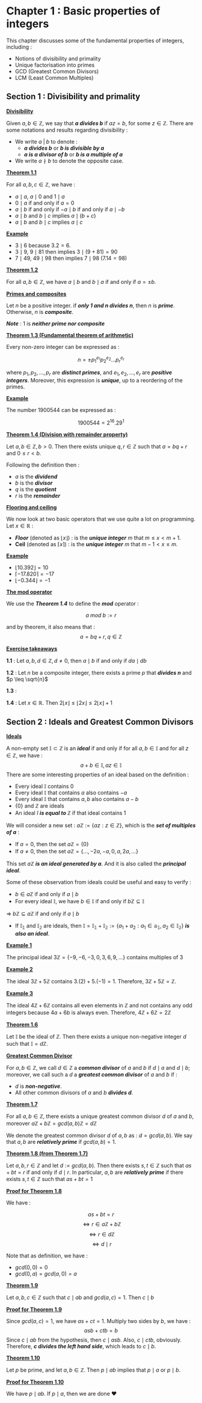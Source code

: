 # Chapter 1 : Basic properties of integers

This chapter discusses some of the fundamental properties of integers, including :
+ Notions of divisibility and primality
+ Unique factorisation into primes
+ GCD (Greatest Common Divisors)
+ LCM (Least Common Multiples)

## Section 1 : Divisibility and primality

<ins> **Divisibility** </ins>

Given $a, b \in \mathbb{Z}$, we say that ***a divides b*** if $az = b$, for some $z \in \mathbb{Z}$.
There are some notations and results regarding divisibility :
+ We write $a\;\vert\;b$ to denote :
  + ***a divides b*** or ***b is divisible by a*** 
  + ***a is a divisor of b*** or ***b is a multiple of a***
+ We write $a \nmid b$ to denote the opposite case.

<ins> **Theorem 1.1** </ins>

For all $a, b, c \in \mathbb{Z}$, we have : 
+ $a \mid a$, $a \mid 0$ and $1 \mid a$
+ $0 \mid a$ if and only if $a = 0$
+ $a \mid b$ if and only if $-a \mid b$ if and only if $a \mid -b$
+ $a \mid b$ and $b \mid c$ implies $a \mid (b + c)$
+ $a \mid b$ and $b \mid c$ implies $a \mid c$

<ins> **Example** </ins>

+ $3 \mid 6$ because $3.2 = 6$.
+ $3 \mid 9$, $9 \mid 81$ then implies $3 \mid (9 + 81) = 90$
+ $7 \mid 49$, $49 \mid 98$ then implies $7 \mid 98$ ($7.14 = 98$)

<ins> **Theorem 1.2** </ins>

For all $a, b \in \mathbb{Z}$, we have $a \mid b$ and $b \mid a$ if and only if $a = \pm b$.

<ins> **Primes and composites** </ins>

Let $n$ be a positive integer. if ***only 1 and n divides n***, then $n$ is ***prime***. Otherwise, $n$ is ***composite***.

***Note*** : $1$ is ***neither prime nor composite***

<ins> **Theorem 1.3 (Fundamental theorem of arithmetic)** </ins>

Every non-zero integer can be expressed as : 

$$n = \pm p_1^{e_1}p_2^{e_2}...p_r^{e_r}$$

where $p_1, p_2, ..., p_r$ are ***distinct primes***, and $e_1, e_2, ..., e_r$ are ***positive integers***. Moreover, this expression is ***unique***, up to a reordering of the primes.

<ins> **Example** </ins>

The number $1900544$ can be expressed as :

$$1900544 = 2^{16}.29^1$$

<ins> **Theorem 1.4 (Division with remainder property)** </ins>

Let $a, b \in \mathbb{Z}, b > 0$. Then there exists unique $q, r \in \mathbb{Z}$ such that $a = bq + r$ and $0 \leq r < b$.

Following the definition then :
+ $a$ is the ***dividend***
+ $b$ is the ***divisor***
+ $q$ is the ***quotient***
+ $r$ is the ***remainder***

<ins> **Flooring and ceiling** </ins>

We now look at two basic operators that we use quite a lot on programming. Let $x \in \mathbb{R}$ :

+ ***Floor*** (denoted as $\lfloor x \rfloor$) : is the ***unique integer*** $m$ that $m \leq x < m + 1$.
+ **Ceil** (denoted as $\lceil x \rceil$) : is the ***unique integer*** $m$ that $m - 1 < x \leq m$.

<ins> **Example** </ins>

+ $\lfloor 10.392 \rfloor = 10$
+ $\lceil -17.820 \rceil = -17$
+ $\lfloor -0.344 \rfloor = -1$

<ins> **The mod operator** </ins>

We use the ***Theorem 1.4*** to define the ***mod*** operator :

$$a \;mod\; b := r$$

and by theorem, it also means that : $$a = bq + r, q \in \mathbb{Z}$$

<ins> **Exercise takeaways** </ins>

**1.1** : Let $a, b, d \in \mathbb{Z}, d \neq 0$, then $a \mid b$ if and only if $da \mid db$

**1.2** : Let $n$ be a composite integer, there exists a prime $p$ that ***divides n*** and $p \leq \sqrt{n}$

**1.3** : 

**1.4** : Let $x \in \mathbb{R}$. Then $2\lfloor x \rfloor \leq \lfloor 2x \rfloor \leq 2 \lfloor x \rfloor + 1$

## Section 2 : Ideals and Greatest Common Divisors

<ins> **Ideals** </ins>

A non-empty set $\mathbb{I} \subset \mathbb{Z}$ is an ***ideal*** if and only if for all $a, b \in \mathbb{I}$ and for all $z \in \mathbb{Z}$, we have :
$$a + b \in \mathbb{I}, az \in \mathbb{I}$$
There are some interesting properties of an ideal based on the definition :
+ Every ideal $\mathbb{I}$ contains $0$
+ Every ideal $\mathbb{I}$ that contains $a$ also contains $-a$
+ Every ideal $\mathbb{I}$ that contains $a, b$ also contains $a - b$
+ $\{0\}$ and $\mathbb{Z}$ are ideals
+ An ideal $I$ ***is equal to $\mathbb{Z}$*** if that ideal contains $1$

We will consider a new set : $a\mathbb{Z} := \{az : z \in \mathbb{Z}\}$, which is the ***set of multiples of $a$*** : 
+ If $a = 0$, then the set $a\mathbb{Z} = \{0\}$
+ If $a \neq 0$, then the set $a\mathbb{Z} = \{..., -2a, -a, 0, a, 2a, ...\}$

This set $a\mathbb{Z}$ ***is an ideal generated by a***. And it is also called the ***principal ideal***.

Some of these observation from ideals could be useful and easy to verify :
+ $b \in a\mathbb{Z}$ if and only if $a \mid b$
+ For every ideal $\mathbb{I}$, we have $b \in \mathbb{I}$ if and only if $b\mathbb{Z} \subseteq \mathbb{I}$

$\Longrightarrow$ $b\mathbb{Z} \subseteq a\mathbb{Z}$ if and only if $a \mid b$
+ If $\mathbb{I_1}$ and $\mathbb{I_2}$ are ideals, then $\mathbb{I} = \mathbb{I_1} + \mathbb{I_2} := \{ a_1 + a_2 : a_1 \in \mathbb{a_1}, a_2 \in \mathbb{I_2} \}$ ***is also an ideal***.

<ins> **Example 1** </ins>

The principal ideal $3\mathbb{Z} = \{ -9, -6, -3, 0, 3, 6, 9, ... \}$ contains multiples of $3$

<ins> **Example 2** </ins>

The ideal $3\mathbb{Z} + 5\mathbb{Z}$ contains $3.(2) + 5.(-1) = 1$. Therefore, $3\mathbb{Z} + 5\mathbb{Z} = \mathbb{Z}$.

<ins> **Example 3** </ins>

The ideal $4\mathbb{Z} + 6\mathbb{Z}$ contains all even elements in $\mathbb{Z}$ and not contains any odd integers because $4a + 6b$ is always even. Therefore, $4\mathbb{Z} + 6\mathbb{Z} = 2\mathbb{Z}$

<ins> **Theorem 1.6** </ins>

Let $\mathbb{I}$ be the ideal of $\mathbb{Z}$. Then there exists a unique non-negative integer $d$ such that $\mathbb{I} = d\mathbb{Z}$.

<ins> **Greatest Common Divisor** </ins>

For $a, b \in \mathbb{Z}$, we call $d \in \mathbb{Z}$ a ***common divisor*** of $a$ and $b$ if $d \mid a$ and $d \mid b$; moreover, we call such a $d$ a ***greatest common divisor*** of $a$ and $b$ if :
+ $d$ is ***non-negative***.
+ All other common divisors of $a$ and $b$ ***divides d***.

<ins> **Theorem 1.7** </ins>

For all $a, b \in \mathbb{Z}$, there exists a unique greatest common divisor $d$ of $a$ and $b$, moreover $a\mathbb{Z} + b\mathbb{Z} = gcd(a, b)\mathbb{Z} = d\mathbb{Z}$

We denote the greatest common divisor $d$ of $a, b$ as : $d = gcd(a, b)$. We say that $a, b$ are ***relatively prime*** if $gcd(a, b) = 1$.

<ins> **Theorem 1.8 (from Theorem 1.7)** </ins>

Let $a, b, r \in \mathbb{Z}$ and let $d := gcd(a, b)$. Then there exists $s, t \in \mathbb{Z}$ such that $as + bt = r$ if and only if $d \mid r$. In particular, $a,b$ are ***relatively prime*** if there exists $s, t \in \mathbb{Z}$ such that $as + bt = 1$

<ins> **Proof for Theorem 1.8** </ins>

We have :

$$as + bt = r$$
$$\Longleftrightarrow r \in a\mathbb{Z} + b\mathbb{Z}$$
$$\Longleftrightarrow r \in d\mathbb{Z}$$
$$\Longleftrightarrow d \mid r$$

Note that as definition, we have :
+ $gcd(0, 0) = 0$
+ $gcd(0, a) = gcd(a, 0) = a$

<ins> **Theorem 1.9** </ins>

Let $a, b, c \in \mathbb{Z}$ such that $c \mid ab$ and $gcd(a, c) = 1$. Then $c \mid b$

<ins> **Proof for Theorem 1.9** </ins>

Since $gcd(a,c) = 1$, we have $as + ct = 1$. Multiply two sides by $b$, we have :
$$asb + ctb = b$$
Since $c \mid ab$ from the hypothesis, then $c \mid asb$. Also, $c \mid ctb$, obviously. Therefore, ***c divides the left hand side***, which leads to $c \mid b$.

<ins> **Theorem 1.10** </ins>

Let $p$ be prime, and let $a, b \in \mathbb{Z}$. Then $p \mid ab$ implies that $p \mid a$ or $p \mid b$.

<ins> **Proof for Theorem 1.10** </ins>

We have $p \mid ab$. If $p \mid a$, then we are done :heart: